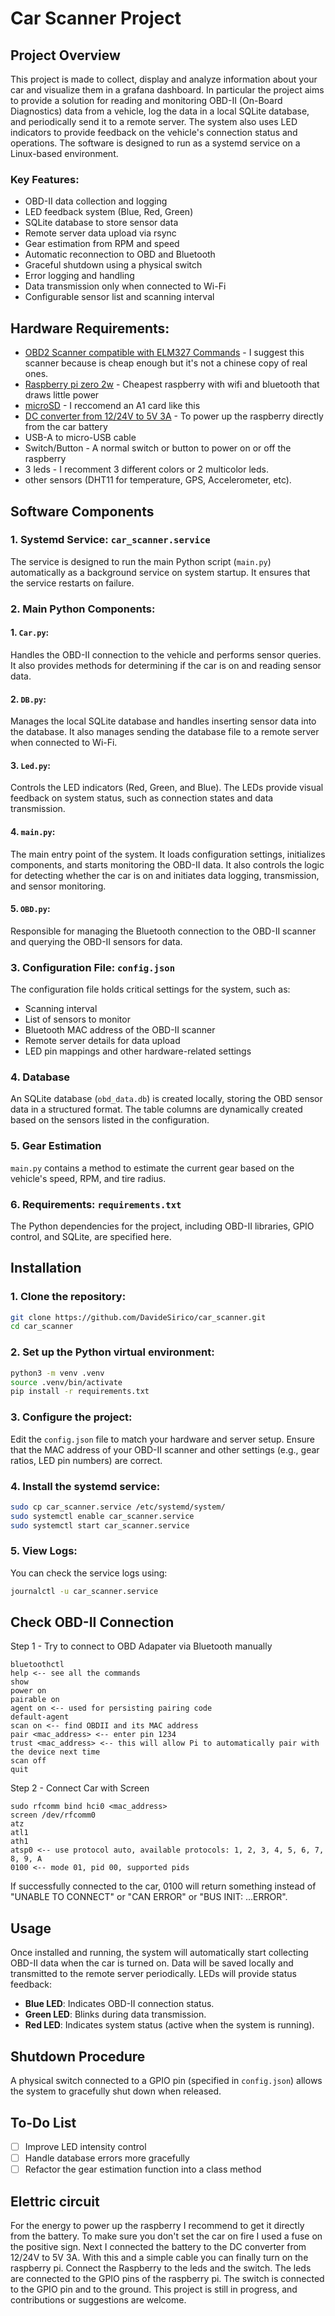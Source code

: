 # Car Scanner Project

## Project Overview
This project is made to collect, display and analyze information about your car and visualize them in a grafana dashboard.
In particular the project aims to provide a solution for reading and monitoring OBD-II (On-Board Diagnostics) data from a vehicle, log the data in a local SQLite database, and periodically send it to a remote server. The system also uses LED indicators to provide feedback on the vehicle's connection status and operations. The software is designed to run as a systemd service on a Linux-based environment. 

### Key Features:
- OBD-II data collection and logging
- LED feedback system (Blue, Red, Green)
- SQLite database to store sensor data
- Remote server data upload via rsync
- Gear estimation from RPM and speed
- Automatic reconnection to OBD and Bluetooth
- Graceful shutdown using a physical switch
- Error logging and handling
- Data transmission only when connected to Wi-Fi
- Configurable sensor list and scanning interval

## Hardware Requirements:
- [OBD2 Scanner compatible with ELM327 Commands](https://www.amazon.it/dp/B071D8SYXN?ref=ppx_yo2ov_dt_b_fed_asin_title) - I suggest this scanner because is cheap enough but it's not a chinese copy of real ones.
- [Raspberry pi zero 2w](https://www.amazon.it/dp/B09KLVX4RT?ref=ppx_yo2ov_dt_b_fed_asin_title) - Cheapest raspberry with wifi and bluetooth that draws little power
- [microSD](https://www.amazon.it/SanDisk-microSDXC-adattatore-prestazioni-dellapp/dp/B0B7NXBM6P) - I reccomend an A1 card like this
- [DC converter from 12/24V to 5V 3A](https://www.amazon.it/dp/B0CHJN3J2Y?ref=ppx_yo2ov_dt_b_fed_asin_title) - To power up the raspberry directly from the car battery
- USB-A to micro-USB cable
- Switch/Button - A normal switch or button to power on or off the raspberry
- 3 leds - I recomment 3 different colors or 2 multicolor leds.
- other sensors (DHT11 for temperature, GPS, Accelerometer, etc). 


## Software Components

### 1. **Systemd Service: `car_scanner.service`**
The service is designed to run the main Python script (`main.py`) automatically as a background service on system startup. It ensures that the service restarts on failure.

### 2. **Main Python Components:**
#### 1. `Car.py`:
Handles the OBD-II connection to the vehicle and performs sensor queries. It also provides methods for determining if the car is on and reading sensor data.

#### 2. `DB.py`:
Manages the local SQLite database and handles inserting sensor data into the database. It also manages sending the database file to a remote server when connected to Wi-Fi.

#### 3. `Led.py`:
Controls the LED indicators (Red, Green, and Blue). The LEDs provide visual feedback on system status, such as connection states and data transmission.

#### 4. `main.py`:
The main entry point of the system. It loads configuration settings, initializes components, and starts monitoring the OBD-II data. It also controls the logic for detecting whether the car is on and initiates data logging, transmission, and sensor monitoring.

#### 5. `OBD.py`:
Responsible for managing the Bluetooth connection to the OBD-II scanner and querying the OBD-II sensors for data.

### 3. **Configuration File: `config.json`**
The configuration file holds critical settings for the system, such as:
- Scanning interval
- List of sensors to monitor
- Bluetooth MAC address of the OBD-II scanner
- Remote server details for data upload
- LED pin mappings and other hardware-related settings

### 4. **Database**
An SQLite database (`obd_data.db`) is created locally, storing the OBD sensor data in a structured format. The table columns are dynamically created based on the sensors listed in the configuration.

### 5. **Gear Estimation**
`main.py` contains a method to estimate the current gear based on the vehicle's speed, RPM, and tire radius.

### 6. **Requirements: `requirements.txt`**
The Python dependencies for the project, including OBD-II libraries, GPIO control, and SQLite, are specified here.

## Installation

### 1. Clone the repository:
```bash
git clone https://github.com/DavideSirico/car_scanner.git
cd car_scanner
```

### 2. Set up the Python virtual environment:
```bash
python3 -m venv .venv
source .venv/bin/activate
pip install -r requirements.txt
```

### 3. Configure the project:
Edit the `config.json` file to match your hardware and server setup. Ensure that the MAC address of your OBD-II scanner and other settings (e.g., gear ratios, LED pin numbers) are correct.

### 4. Install the systemd service:
```bash
sudo cp car_scanner.service /etc/systemd/system/
sudo systemctl enable car_scanner.service
sudo systemctl start car_scanner.service
```

### 5. View Logs:
You can check the service logs using:
```bash
journalctl -u car_scanner.service
```


## Check OBD-II Connection 
Step 1 - Try to connect to OBD Adapater via Bluetooth manually
```
bluetoothctl
help <-- see all the commands
show
power on
pairable on
agent on <-- used for persisting pairing code
default-agent
scan on <-- find OBDII and its MAC address
pair <mac_address> <-- enter pin 1234
trust <mac_address> <-- this will allow Pi to automatically pair with the device next time
scan off
quit
```
Step 2 - Connect Car with Screen
```
sudo rfcomm bind hci0 <mac_address>
screen /dev/rfcomm0
atz
atl1
ath1
atsp0 <-- use protocol auto, available protocols: 1, 2, 3, 4, 5, 6, 7, 8, 9, A
0100 <-- mode 01, pid 00, supported pids
```
If successfully connected to the car, 0100 will return something instead of "UNABLE TO CONNECT" or "CAN ERROR" or "BUS INIT: ...ERROR".

## Usage
Once installed and running, the system will automatically start collecting OBD-II data when the car is turned on. Data will be saved locally and transmitted to the remote server periodically. LEDs will provide status feedback:
- **Blue LED**: Indicates OBD-II connection status.
- **Green LED**: Blinks during data transmission.
- **Red LED**: Indicates system status (active when the system is running).

## Shutdown Procedure
A physical switch connected to a GPIO pin (specified in `config.json`) allows the system to gracefully shut down when released.

## To-Do List
- [ ] Improve LED intensity control
- [ ] Handle database errors more gracefully
- [ ] Refactor the gear estimation function into a class method

## Elettric circuit
For the energy to power up the raspberry I recommend to get it directly from the battery.
To make sure you don't set the car on fire I used a fuse on the positive sign. 
Next I connected the battery to the DC converter from 12/24V to 5V 3A. With this and a simple cable you can finally turn on the raspberry pi.
Connect the Raspberry to the leds and the switch.
The leds are connected to the GPIO pins of the raspberry pi.
The switch is connected to the GPIO pin and to the ground.
This project is still in progress, and contributions or suggestions are welcome.
